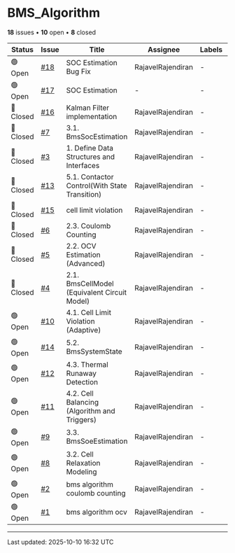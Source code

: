 # BMS_Algorithm

**18** issues • **10** open • **8** closed

<table class="github-issue-table">
<thead>
<tr>
<th>Status</th>
<th>Issue</th>
<th>Title</th>
<th>Assignee</th>
<th>Labels</th>
<th>Updated</th>
</tr>
</thead>
<tbody>
<tr><td>🟢 Open</td><td><a href='./issue-18-SOC-Estimation-Bug-Fix.md'>#18</a></td><td>SOC Estimation Bug Fix</td><td>RajavelRajendiran</td><td>-</td><td>2025-09-17</td></tr>
<tr><td>🟢 Open</td><td><a href='./issue-17-SOC-Estimation.md'>#17</a></td><td>SOC Estimation </td><td>-</td><td>-</td><td>2025-09-17</td></tr>
<tr><td>🔴 Closed</td><td><a href='./issue-16-Kalman-Filter-implementation.md'>#16</a></td><td>Kalman Filter implementation</td><td>RajavelRajendiran</td><td>-</td><td>2025-09-17</td></tr>
<tr><td>🔴 Closed</td><td><a href='./issue-7-31-BmsSocEstimation.md'>#7</a></td><td>3.1. BmsSocEstimation</td><td>RajavelRajendiran</td><td>-</td><td>2025-09-17</td></tr>
<tr><td>🔴 Closed</td><td><a href='./issue-3-1-Define-Data-Structures-and-Interfaces.md'>#3</a></td><td>1. Define Data Structures and Interfaces</td><td>RajavelRajendiran</td><td>-</td><td>2025-09-17</td></tr>
<tr><td>🔴 Closed</td><td><a href='./issue-13-51-Contactor-ControlWith-State-Transition.md'>#13</a></td><td>5.1. Contactor Control(With State Transition)</td><td>RajavelRajendiran</td><td>-</td><td>2025-09-17</td></tr>
<tr><td>🔴 Closed</td><td><a href='./issue-15-cell-limit-violation.md'>#15</a></td><td>cell limit violation</td><td>RajavelRajendiran</td><td>-</td><td>2025-09-17</td></tr>
<tr><td>🔴 Closed</td><td><a href='./issue-6-23-Coulomb-Counting.md'>#6</a></td><td>2.3. Coulomb Counting </td><td>RajavelRajendiran</td><td>-</td><td>2025-09-17</td></tr>
<tr><td>🔴 Closed</td><td><a href='./issue-5-22-OCV-Estimation-Advanced.md'>#5</a></td><td>2.2. OCV Estimation (Advanced)</td><td>RajavelRajendiran</td><td>-</td><td>2025-09-17</td></tr>
<tr><td>🔴 Closed</td><td><a href='./issue-4-21-BmsCellModel-Equivalent-Circuit-Model.md'>#4</a></td><td>2.1. BmsCellModel (Equivalent Circuit Model)</td><td>RajavelRajendiran</td><td>-</td><td>2025-09-17</td></tr>
<tr><td>🟢 Open</td><td><a href='./issue-10-41-Cell-Limit-Violation-Adaptive.md'>#10</a></td><td>4.1. Cell Limit Violation (Adaptive)</td><td>RajavelRajendiran</td><td>-</td><td>2025-07-21</td></tr>
<tr><td>🟢 Open</td><td><a href='./issue-14-52-BmsSystemState.md'>#14</a></td><td>5.2. BmsSystemState</td><td>RajavelRajendiran</td><td>-</td><td>2025-07-21</td></tr>
<tr><td>🟢 Open</td><td><a href='./issue-12-43-Thermal-Runaway-Detection.md'>#12</a></td><td>4.3. Thermal Runaway Detection</td><td>RajavelRajendiran</td><td>-</td><td>2025-07-21</td></tr>
<tr><td>🟢 Open</td><td><a href='./issue-11-42-Cell-Balancing-Algorithm-and-Triggers.md'>#11</a></td><td>4.2. Cell Balancing (Algorithm and Triggers)</td><td>RajavelRajendiran</td><td>-</td><td>2025-07-21</td></tr>
<tr><td>🟢 Open</td><td><a href='./issue-9-33-BmsSoeEstimation.md'>#9</a></td><td>3.3. BmsSoeEstimation</td><td>RajavelRajendiran</td><td>-</td><td>2025-07-21</td></tr>
<tr><td>🟢 Open</td><td><a href='./issue-8-32-Cell-Relaxation-Modeling.md'>#8</a></td><td>3.2. Cell Relaxation Modeling</td><td>RajavelRajendiran</td><td>-</td><td>2025-07-21</td></tr>
<tr><td>🟢 Open</td><td><a href='./issue-2-bms-algorithm-coulomb-counting.md'>#2</a></td><td>bms algorithm coulomb counting</td><td>RajavelRajendiran</td><td>-</td><td>2025-06-25</td></tr>
<tr><td>🟢 Open</td><td><a href='./issue-1-bms-algorithm-ocv.md'>#1</a></td><td>bms algorithm ocv</td><td>RajavelRajendiran</td><td>-</td><td>2025-06-25</td></tr>
</tbody>
</table>

---

Last updated: 2025-10-10 16:32 UTC